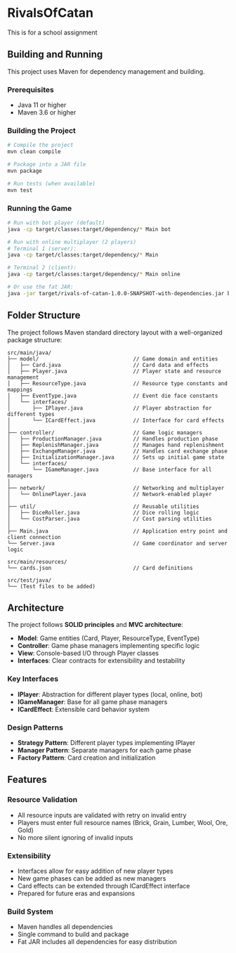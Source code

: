 # RivalsOfCatan
This is for a school assignment

## Building and Running

This project uses Maven for dependency management and building.

### Prerequisites
- Java 11 or higher
- Maven 3.6 or higher

### Building the Project
```bash
# Compile the project
mvn clean compile

# Package into a JAR file
mvn package

# Run tests (when available)
mvn test
```

### Running the Game
```bash
# Run with bot player (default)
java -cp target/classes:target/dependency/* Main bot

# Run with online multiplayer (2 players)
# Terminal 1 (server):
java -cp target/classes:target/dependency/* Main

# Terminal 2 (client):
java -cp target/classes:target/dependency/* Main online

# Or use the fat JAR:
java -jar target/rivals-of-catan-1.0.0-SNAPSHOT-with-dependencies.jar bot
```

## Folder Structure

The project follows Maven standard directory layout with a well-organized package structure:

```
src/main/java/
├── model/                              // Game domain and entities
│   ├── Card.java                       // Card data and effects
│   ├── Player.java                     // Player state and resource management
│   ├── ResourceType.java               // Resource type constants and mappings
│   ├── EventType.java                  // Event die face constants
│   └── interfaces/
│       ├── IPlayer.java                // Player abstraction for different types
│       └── ICardEffect.java            // Interface for card effects
│
├── controller/                         // Game logic managers
│   ├── ProductionManager.java          // Handles production phase
│   ├── ReplenishManager.java           // Manages hand replenishment
│   ├── ExchangeManager.java            // Handles card exchange phase
│   ├── InitializationManager.java      // Sets up initial game state
│   └── interfaces/
│       └── IGameManager.java           // Base interface for all managers
│
├── network/                            // Networking and multiplayer
│   └── OnlinePlayer.java               // Network-enabled player
│
├── util/                               // Reusable utilities
│   ├── DiceRoller.java                 // Dice rolling logic
│   └── CostParser.java                 // Cost parsing utilities
│
├── Main.java                           // Application entry point and client connection
└── Server.java                         // Game coordinator and server logic

src/main/resources/
└── cards.json                          // Card definitions

src/test/java/
└── (Test files to be added)
```

## Architecture

The project follows **SOLID principles** and **MVC architecture**:

- **Model**: Game entities (Card, Player, ResourceType, EventType)
- **Controller**: Game phase managers implementing specific logic
- **View**: Console-based I/O through Player classes
- **Interfaces**: Clear contracts for extensibility and testability

### Key Interfaces

- **IPlayer**: Abstraction for different player types (local, online, bot)
- **IGameManager**: Base for all game phase managers
- **ICardEffect**: Extensible card behavior system

### Design Patterns

- **Strategy Pattern**: Different player types implementing IPlayer
- **Manager Pattern**: Separate managers for each game phase
- **Factory Pattern**: Card creation and initialization

## Features

### Resource Validation
- All resource inputs are validated with retry on invalid entry
- Players must enter full resource names (Brick, Grain, Lumber, Wool, Ore, Gold)
- No more silent ignoring of invalid inputs

### Extensibility
- Interfaces allow for easy addition of new player types
- New game phases can be added as new managers
- Card effects can be extended through ICardEffect interface
- Prepared for future eras and expansions

### Build System
- Maven handles all dependencies
- Single command to build and package
- Fat JAR includes all dependencies for easy distribution